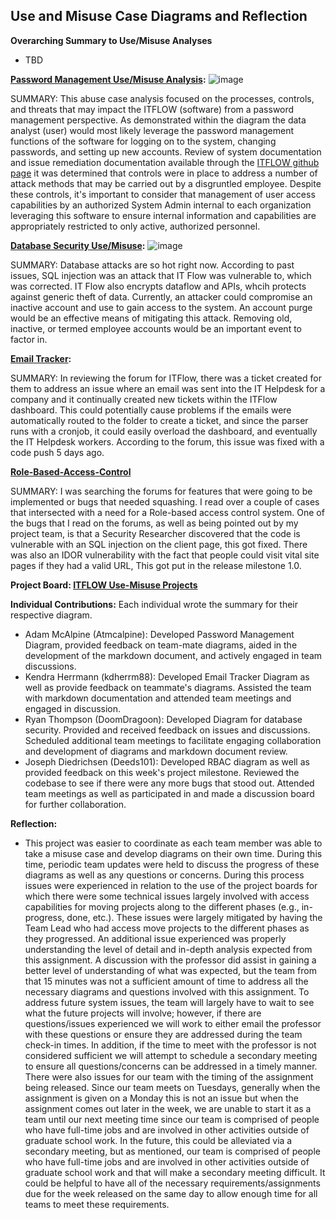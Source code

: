 ## Use and Misuse Case Diagrams and Reflection
**Overarching Summary to Use/Misuse Analyses**
- TBD

**[Password Management Use/Misuse Analysis](https://github.com/Deeds101/CYBR8420-project/blob/main/Use-Misuses%20Case%20Diagrams/Final%20Diagrams/Password%20Management%20-%20Use%20and%20Misuse%20Case%20Diagram.PNG):**
 ![image](https://github.com/Deeds101/CYBR8420-project/assets/87542247/e8547fa6-b1e0-41a5-9d3b-fbdea9a0370b)

 SUMMARY: This abuse case analysis focused on the processes, controls, and threats that may impact the ITFLOW (software) from a password management perspective. As demonstrated within the diagram the data analyst (user) would most likely leverage the password management functions of the software for logging on to the system, changing passwords, and setting up new accounts. Review of system documentation and issue remediation documentation available through the [ITFLOW github page](https://github.com/itflow-org/itflow) it was determined that controls were in place to address a number of attack methods that may be carried out by a disgruntled employee. Despite these controls, it's important to consider that management of user access capabilities by an authorized System Admin internal to each organization leveraging this software to ensure internal information and capabilities are appropriately restricted to only active, authorized personnel.

  
**[Database Security Use/Misuse](https://github.com/Deeds101/CYBR8420-project/blob/main/Use-Misuses%20Case%20Diagrams/Final%20Diagrams/SQL%20Injection.drawio.png):**
![image](https://github.com/Deeds101/CYBR8420-project/assets/87542247/2a989453-0485-4e2b-88cf-5140a9a84ed9)

SUMMARY: Database attacks are so hot right now. According to past issues, SQL injection was an attack that IT Flow was vulnerable to, which was corrected. IT Flow also encrypts dataflow and APIs, whcih protects against generic theft of data. Currently, an attacker could compromise an inactive account and use to gain access to the system. An account purge would be an effective means of mitigating this attack. Removing old, inactive, or termed employee accounts would be an important event to factor in.


**[Email Tracker](https://github.com/Deeds101/CYBR8420-project/blob/main/Use-Misuses%20Case%20Diagrams/Final%20Diagrams/use%20misuse%20case%20(email%20tracking).png):**

SUMMARY: In reviewing the forum for ITFlow, there was a ticket created for them to address an issue where an email was sent into the IT Helpdesk for a company and it continually created new tickets within the ITFlow dashboard. This could potentially cause problems if the emails were automatically routed to the folder to create a ticket, and since the parser runs with a cronjob, it could easily overload the dashboard, and eventually the IT Helpdesk workers. According to the forum, this issue was fixed with a code push 5 days ago.

**[Role-Based-Access-Control](https://github.com/Deeds101/CYBR8420-project/blob/main/Use-Misuses%20Case%20Diagrams/Final%20Diagrams/RBAC_Final.PNG)**

SUMMARY: I was searching the forums for features that were going to be implemented or bugs that needed squashing. I read over a couple of cases that intersected with a need for a Role-based access control system. One of the bugs that I read on the forums, as well as being pointed out by my project team, is that a Security Researcher discovered that the code is vulnerable with an SQL injection on the client page, this got fixed. There was also an IDOR vulnerability with the fact that people could visit vital site pages if they had a valid URL, This got put in the release milestone 1.0.

**Project Board: [ITFLOW Use-Misuse Projects](https://github.com/users/Deeds101/projects/3/views/1)**

**Individual Contributions:**
Each individual wrote the summary for their respective diagram.

- Adam McAlpine (Atmcalpine): Developed Password Management Diagram, provided feedback on team-mate diagrams, aided in the development of the markdown document, and actively engaged in team discussions.
- Kendra Herrmann (kdherrm88): Developed Email Tracker Diagram as well as provide feedback on teammate's diagrams. Assisted the team with markdown documentation and attended team meetings and engaged in discussion.
- Ryan Thompson (DoomDragoon): Developed Diagram for database security. Provided and received feedback on issues and discussions. Scheduled additional team meetings to facilitate engaging collaboration and development of diagrams and markdown document review.
- Joseph Diedrichsen (Deeds101): Developed RBAC diagram as well as provided feedback on this week's project milestone. Reviewed the codebase to see if there were any more bugs that stood out. Attended team meetings as well as participated in and made a discussion board for further collaboration. 

**Reflection:**
- This project was easier to coordinate as each team member was able to take a misuse case and develop diagrams on their own time.  During this time, periodic team updates were held to discuss the progress of these diagrams as well as any questions or concerns.  During this process issues were experienced in relation to the use of the project boards for which there were some technical issues largely involved with access capabilities for moving projects along to the different phases (e.g., in-progress, done, etc.).  These issues were largely mitigated by having the Team Lead who had access move projects to the different phases as they progressed.  An additional issue experienced was properly understanding the level of detail and in-depth analysis expected from this assignment.  A discussion with the professor did assist in gaining a better level of understanding of what was expected, but the team from that 15 minutes was not a sufficient amount of time to address all the necessary diagrams and questions involved with this assignment.  To address future system issues, the team will largely have to wait to see what the future projects will involve; however, if there are questions/issues experienced we will work to either email the professor with these questions or ensure they are addressed during the team check-in times.  In addition, if the time to meet with the professor is not considered sufficient we will attempt to schedule a secondary meeting to ensure all questions/concerns can be addressed in a timely manner. There were also issues for our team with the timing of the assignment being released. Since our team meets on Tuesdays, generally when the assignment is given on a Monday this is not an issue but when the assignment comes out later in the week, we are unable to start it as a team until our next meeting time since our team is comprised of people who have full-time jobs and are involved in other activities outside of graduate school work. In the future, this could be alleviated via a secondary meeting, but as mentioned, our team is comprised of people who have full-time jobs and are involved in other activities outside of graduate school work and that will make a secondary meeting difficult. It could be helpful to have all of the necessary requirements/assignments due for the week released on the same day to allow enough time for all teams to meet these requirements. 

